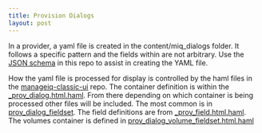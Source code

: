 ```yaml
---
title: Provision Dialogs
layout: post
---
```


In a provider, a yaml file is created in the content/miq_dialogs folder. It follows a specific pattern and the fields within are not arbitrary. Use the [JSON schema](https://jaredm-ibm.github.io/miq_plugin_dev/schemas/cloud_manager_provision.json) in this repo to assist in creating the YAML file.

How the yaml file is processed for display is controlled by the haml files in the [manageiq-classic-ui](https://github.com/ManageIQ/manageiq-ui-classic) repo. The container definition is within the [_prov_dialog.html.haml](https://github.com/ManageIQ/manageiq-ui-classic/blob/master/app/views/shared/views/_prov_dialog.html.haml). From there depending on which container is being processed other files will be included. The most common is in [ prov_dialog_fieldset](https://github.com/ManageIQ/manageiq-ui-classic/blob/master/app/views/miq_request/_prov_dialog_fieldset.html.haml). The field definitions are from [_prov_field.html.haml](https://github.com/ManageIQ/manageiq-ui-classic/blob/master/app/views/miq_request/_prov_field.html.haml). The volumes container is defined in [prov_dialog_volume_fieldset.html.haml](https://github.com/ManageIQ/manageiq-ui-classic/blob/master/app/views/miq_request/_prov_dialog_volume_fieldset.html.haml)

